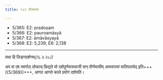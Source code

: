 ```yaml
---
title: १२२ टिप्पणयः

---
```

- 5/365: E2: pradoṣam
- 5/366: E2: paurṇamāsyā
- 5/367: E2: āmāvāsyayā
- 5/368: E2: 5,239; E6: 2,138

____________________________________________


तथा हि लिङ्गदर्शनम्//६.२.२८//

अप वा एष स्वर्गाल् लोकाच् छिद्यते यो दर्शपूर्णमासयाजी सन् पौर्णमासीम् अमावास्यां वातिपातयेद् इति+++({5/369})+++, आगत आगते काले प्रयोगं दर्शयति।